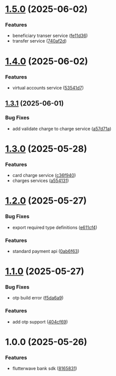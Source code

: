 # [1.5.0](https://github.com/elvis-ndubuisi/flutterwave_node/compare/v1.4.0...v1.5.0) (2025-06-02)


### Features

* beneficiary transer service ([fe11d36](https://github.com/elvis-ndubuisi/flutterwave_node/commit/fe11d36c34d4d50ed1a7c995f23799d470180520))
* transfer service ([740af2d](https://github.com/elvis-ndubuisi/flutterwave_node/commit/740af2d9261a6688178b09510c7b3b27f80983fb))

# [1.4.0](https://github.com/elvis-ndubuisi/flutterwave_node/compare/v1.3.1...v1.4.0) (2025-06-02)


### Features

* virtual accounts service ([53541d7](https://github.com/elvis-ndubuisi/flutterwave_node/commit/53541d77773cb600997b7efc9af5b3867aaf3590))

## [1.3.1](https://github.com/elvis-ndubuisi/flutterwave_node/compare/v1.3.0...v1.3.1) (2025-06-01)


### Bug Fixes

* add validate charge to charge service ([a57d71a](https://github.com/elvis-ndubuisi/flutterwave_node/commit/a57d71ab6ef46b46fd43d6be881b5d2972f7e578))

# [1.3.0](https://github.com/elvis-ndubuisi/flutterwave_node/compare/v1.2.0...v1.3.0) (2025-05-28)


### Features

* card charge service ([c36f940](https://github.com/elvis-ndubuisi/flutterwave_node/commit/c36f940960fcd0410456d63416edb5340dfd34cb))
* charges services ([a554131](https://github.com/elvis-ndubuisi/flutterwave_node/commit/a55413154eef4eb7637d2db040b09f2bfae4e71c))

# [1.2.0](https://github.com/elvis-ndubuisi/flutterwave_node/compare/v1.1.0...v1.2.0) (2025-05-27)


### Bug Fixes

* export required type definitions ([e611cf4](https://github.com/elvis-ndubuisi/flutterwave_node/commit/e611cf4ef82eb32e4b7a16fd128f02dc874f6765))


### Features

* standard payment api ([0ab6f63](https://github.com/elvis-ndubuisi/flutterwave_node/commit/0ab6f6399b63c186340211b88c5a5040523717df))

# [1.1.0](https://github.com/elvis-ndubuisi/flutterwave_node/compare/v1.0.0...v1.1.0) (2025-05-27)


### Bug Fixes

* otp build error ([f5da6a9](https://github.com/elvis-ndubuisi/flutterwave_node/commit/f5da6a950404efbb5b8b06ceec3ffac2a94cb494))


### Features

* add otp support ([404cf69](https://github.com/elvis-ndubuisi/flutterwave_node/commit/404cf696a443b88cf327d5b8b44f5ef9b120f04e))

# 1.0.0 (2025-05-26)


### Features

* flutterwave bank sdk ([8165831](https://github.com/elvis-ndubuisi/flutterwave_node/commit/81658319ec45c7d0bbf0ebdab6916c7ed498a254))
